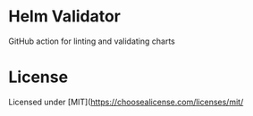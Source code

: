 # Helm Validator

GitHub action for linting and validating charts

# License

Licensed under [MIT](https://choosealicense.com/licenses/mit/
